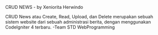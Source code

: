 CRUD NEWS - by Xeniorita Herwindo

CRUD News atau Create, Read, Upload, dan Delete merupakan sebuah sistem website dari sebuah administrasi berita, dengan menggunakan CodeIgniter 4 terbaru. -Team STD WebProgramming
